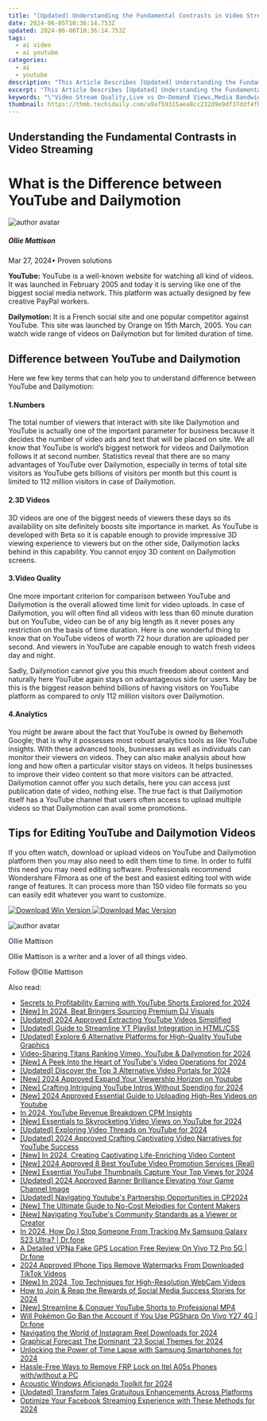 ```yaml
---
title: "[Updated] Understanding the Fundamental Contrasts in Video Streaming"
date: 2024-06-05T10:36:14.753Z
updated: 2024-06-06T10:36:14.753Z
tags:
  - ai video
  - ai youtube
categories:
  - ai
  - youtube
description: "This Article Describes [Updated] Understanding the Fundamental Contrasts in Video Streaming"
excerpt: "This Article Describes [Updated] Understanding the Fundamental Contrasts in Video Streaming"
keywords: "\"Video Stream Quality,Live vs On-Demand Views,Media Bandwidth Issues,Adaptive Bitrate Control,Content Delivery Networks (CDN),Encoding Techniques,Streaming Protocol Efficiency\""
thumbnail: https://thmb.techidaily.com/a9af59315aea8cc232d9e9df37ddf4fb252ec7cdb030d740feb1460fb864db26.jpg
---
```


## Understanding the Fundamental Contrasts in Video Streaming

# What is the Difference between YouTube and Dailymotion

![author avatar](https://images.wondershare.com/filmora/article-images/ollie-mattison.jpg)

##### Ollie Mattison

 Mar 27, 2024• Proven solutions

**YouTube:** YouTube is a well-known website for watching all kind of videos. It was launched in February 2005 and today it is serving like one of the biggest social media network. This platform was actually designed by few creative PayPal workers.

**Dailymotion:** It is a French social site and one popular competitor against YouTube. This site was launched by Orange on 15th March, 2005\. You can watch wide range of videos on Dailymotion but for limited duration of time.

## Difference between YouTube and Dailymotion

 Here we few key terms that can help you to understand difference between YouTube and Dailymotion:

#### 1.Numbers

 The total number of viewers that interact with site like Dailymotion and YouTube is actually one of the important parameter for business because it decides the number of video ads and text that will be placed on site. We all know that YouTube is world’s biggest network for videos and Dailymotion follows it at second number. Statistics reveal that there are so many advantages of YouTube over Dailymotion, especially in terms of total site visitors as YouTube gets billions of visitors per month but this count is limited to 112 million visitors in case of Dailymotion.

#### 2.3D Videos

 3D videos are one of the biggest needs of viewers these days so its availability on site definitely boosts site importance in market. As YouTube is developed with Beta so it is capable enough to provide impressive 3D viewing experience to viewers but on the other side, Dailymotion lacks behind in this capability. You cannot enjoy 3D content on Dailymotion screens.

#### 3.Video Quality

 One more important criterion for comparison between YouTube and Dailymotion is the overall allowed time limit for video uploads. In case of Dailymotion, you will often find all videos with less than 60 minute duration but on YouTube, video can be of any big length as it never poses any restriction on the basis of time duration. Here is one wonderful thing to know that on YouTube videos of worth 72 hour duration are uploaded per second. And viewers in YouTube are capable enough to watch fresh videos day and night.

 Sadly, Dailymotion cannot give you this much freedom about content and naturally here YouTube again stays on advantageous side for users. May be this is the biggest reason behind billions of having visitors on YouTube platform as compared to only 112 million visitors over Dailymotion.

#### 4.Analytics

 You might be aware about the fact that YouTube is owned by Behemoth Google; that is why it possesses most robust analytics tools as like YouTube insights. With these advanced tools, businesses as well as individuals can monitor their viewers on videos. They can also make analysis about how long and how often a particular visitor stays on videos. It helps businesses to improve their video content so that more visitors can be attracted. Dailymotion cannot offer you such details, here you can access just publication date of video, nothing else. The true fact is that Dailymotion itself has a YouTube channel that users often access to upload multiple videos so that Dailymotion can avail some promotions.

## Tips for Editing YouTube and Dailymotion Videos

 If you often watch, download or upload videos on YouTube and Dailymotion platform then you may also need to edit them time to time. In order to fulfil this need you may need editing software. Professionals recommend Wondershare Filmora as one of the best and easiest editing tool with wide range of features. It can process more than 150 video file formats so you can easily edit whatever you want to customize.

[![Download Win Version](https://images.wondershare.com/filmora/guide/download-btn-win.jpg) ](https://tools.techidaily.com/wondershare/filmora/download/) [![Download Mac Version](https://images.wondershare.com/filmora/guide/download-btn-mac.jpg) ](https://tools.techidaily.com/wondershare/filmora/download/)

![author avatar](https://images.wondershare.com/filmora/article-images/ollie-mattison.jpg)

Ollie Mattison

Ollie Mattison is a writer and a lover of all things video.

Follow @Ollie Mattison

<span class="atpl-alsoreadstyle">Also read:</span>
<div><ul>
<li><a href="https://facebook-video-footage.techidaily.com/secrets-to-profitability-earning-with-youtube-shorts-explored-for-2024/"><u>Secrets to Profitability  Earning with YouTube Shorts Explored for 2024</u></a></li>
<li><a href="https://facebook-video-footage.techidaily.com/new-in-2024-beat-bringers-sourcing-premium-dj-visuals/"><u>[New] In 2024, Beat Bringers  Sourcing Premium DJ Visuals</u></a></li>
<li><a href="https://facebook-video-footage.techidaily.com/updated-2024-approved-extracting-youtube-videos-simplified/"><u>[Updated] 2024 Approved  Extracting YouTube Videos Simplified</u></a></li>
<li><a href="https://facebook-video-footage.techidaily.com/updated-guide-to-streamline-yt-playlist-integration-in-htmlcss/"><u>[Updated] Guide to Streamline YT Playlist Integration in HTML/CSS</u></a></li>
<li><a href="https://facebook-video-footage.techidaily.com/updated-explore-6-alternative-platforms-for-high-quality-youtube-graphics/"><u>[Updated] Explore 6 Alternative Platforms for High-Quality YouTube Graphics</u></a></li>
<li><a href="https://facebook-video-footage.techidaily.com/video-sharing-titans-ranking-vimeo-youtube-and-dailymotion-for-2024/"><u>Video-Sharing Titans  Ranking Vimeo, YouTube & Dailymotion for 2024</u></a></li>
<li><a href="https://facebook-video-footage.techidaily.com/new-a-peek-into-the-heart-of-youtubes-video-operations-for-2024/"><u>[New] A Peek Into the Heart of YouTube's Video Operations for 2024</u></a></li>
<li><a href="https://facebook-video-footage.techidaily.com/updated-discover-the-top-3-alternative-video-portals-for-2024/"><u>[Updated] Discover the Top 3 Alternative Video Portals for 2024</u></a></li>
<li><a href="https://facebook-video-footage.techidaily.com/new-2024-approved-expand-your-viewership-horizon-on-youtube/"><u>[New] 2024 Approved  Expand Your Viewership Horizon on Youtube</u></a></li>
<li><a href="https://facebook-video-footage.techidaily.com/new-crafting-intriguing-youtube-intros-without-spending-for-2024/"><u>[New] Crafting Intriguing YouTube Intros Without Spending for 2024</u></a></li>
<li><a href="https://facebook-video-footage.techidaily.com/new-2024-approved-essential-guide-to-uploading-high-res-videos-on-youtube/"><u>[New] 2024 Approved  Essential Guide to Uploading High-Res Videos on Youtube</u></a></li>
<li><a href="https://facebook-video-footage.techidaily.com/in-2024-youtube-revenue-breakdown-cpm-insights/"><u>In 2024, YouTube Revenue Breakdown  CPM Insights</u></a></li>
<li><a href="https://facebook-video-footage.techidaily.com/new-essentials-to-skyrocketing-video-views-on-youtube-for-2024/"><u>[New] Essentials to Skyrocketing Video Views on YouTube for 2024</u></a></li>
<li><a href="https://facebook-video-footage.techidaily.com/updated-exploring-video-threads-on-youtube-for-2024/"><u>[Updated] Exploring Video Threads on YouTube for 2024</u></a></li>
<li><a href="https://facebook-video-footage.techidaily.com/updated-2024-approved-crafting-captivating-video-narratives-for-youtube-success/"><u>[Updated] 2024 Approved  Crafting Captivating Video Narratives for YouTube Success</u></a></li>
<li><a href="https://facebook-video-footage.techidaily.com/new-in-2024-creating-captivating-life-enriching-video-content/"><u>[New] In 2024, Creating Captivating Life-Enriching Video Content</u></a></li>
<li><a href="https://facebook-video-footage.techidaily.com/new-2024-approved-8-best-youtube-video-promotion-services-real/"><u>[New] 2024 Approved  8 Best YouTube Video Promotion Services (Real)</u></a></li>
<li><a href="https://facebook-video-footage.techidaily.com/new-essential-youtube-thumbnails-capture-your-top-views-for-2024/"><u>[New] Essential YouTube Thumbnails  Capture Your Top Views for 2024</u></a></li>
<li><a href="https://facebook-video-footage.techidaily.com/updated-2024-approved-banner-brilliance-elevating-your-game-channel-image/"><u>[Updated] 2024 Approved  Banner Brilliance  Elevating Your Game Channel Image</u></a></li>
<li><a href="https://facebook-video-footage.techidaily.com/updated-navigating-youtubes-partnership-opportunities-in-cp2024/"><u>[Updated] Navigating Youtube's Partnership Opportunities in CP2024</u></a></li>
<li><a href="https://facebook-video-footage.techidaily.com/new-the-ultimate-guide-to-no-cost-melodies-for-content-makers/"><u>[New] The Ultimate Guide to No-Cost Melodies for Content Makers</u></a></li>
<li><a href="https://facebook-video-footage.techidaily.com/new-navigating-youtubes-community-standards-as-a-viewer-or-creator/"><u>[New] Navigating YouTube's Community Standards as a Viewer or Creator</u></a></li>
<li><a href="https://android-location-track.techidaily.com/in-2024-how-do-i-stop-someone-from-tracking-my-samsung-galaxy-s23-ultra-drfone-by-drfone-virtual-android/"><u>In 2024, How Do I Stop Someone From Tracking My Samsung Galaxy S23 Ultra? | Dr.fone</u></a></li>
<li><a href="https://fake-location.techidaily.com/a-detailed-vpna-fake-gps-location-free-review-on-vivo-t2-pro-5g-drfone-by-drfone-virtual-android/"><u>A Detailed VPNa Fake GPS Location Free Review On Vivo T2 Pro 5G | Dr.fone</u></a></li>
<li><a href="https://tiktok-video-recordings.techidaily.com/2024-approved-iphone-tips-remove-watermarks-from-downloaded-tiktok-videos/"><u>2024 Approved  IPhone Tips  Remove Watermarks From Downloaded TikTok Videos</u></a></li>
<li><a href="https://visual-screen-recording.techidaily.com/new-in-2024-top-techniques-for-high-resolution-webcam-videos/"><u>[New] In 2024, Top Techniques for High-Resolution WebCam Videos</u></a></li>
<li><a href="https://tiktok-clips.techidaily.com/how-to-join-and-reap-the-rewards-of-social-media-success-stories-for-2024/"><u>How to Join & Reap the Rewards of Social Media Success Stories for 2024</u></a></li>
<li><a href="https://youtube-stream.techidaily.com/new-streamline-and-conquer-youtube-shorts-to-professional-mp4/"><u>[New] Streamline & Conquer  YouTube Shorts to Professional MP4</u></a></li>
<li><a href="https://change-location.techidaily.com/will-pokemon-go-ban-the-account-if-you-use-pgsharp-on-vivo-y27-4g-drfone-by-drfone-virtual-android/"><u>Will Pokémon Go Ban the Account if You Use PGSharp On Vivo Y27 4G | Dr.fone</u></a></li>
<li><a href="https://instagram-video-recordings.techidaily.com/navigating-the-world-of-instagram-reel-downloads-for-2024/"><u>Navigating the World of Instagram Reel Downloads for 2024</u></a></li>
<li><a href="https://youtube-help.techidaily.com/graphical-forecast-the-dominant-23-social-themes-for-2024/"><u>Graphical Forecast  The Dominant '23 Social Themes for 2024</u></a></li>
<li><a href="https://some-approaches.techidaily.com/unlocking-the-power-of-time-lapse-with-samsung-smartphones-for-2024/"><u>Unlocking the Power of Time Lapse with Samsung Smartphones for 2024</u></a></li>
<li><a href="https://bypass-frp.techidaily.com/hassle-free-ways-to-remove-frp-lock-on-itel-a05s-phones-withwithout-a-pc-by-drfone-android/"><u>Hassle-Free Ways to Remove FRP Lock on Itel A05s Phones with/without a PC</u></a></li>
<li><a href="https://extra-lessons.techidaily.com/acoustic-windows-aficionado-toolkit-for-2024/"><u>Acoustic Windows Aficionado Toolkit for 2024</u></a></li>
<li><a href="https://facebook-video-recording.techidaily.com/updated-transform-tales-gratuitous-enhancements-across-platforms/"><u>[Updated] Transform Tales  Gratuitous Enhancements Across Platforms</u></a></li>
<li><a href="https://screen-activity-recording.techidaily.com/optimize-your-facebook-streaming-experience-with-these-methods-for-2024/"><u>Optimize Your Facebook Streaming Experience with These Methods for 2024</u></a></li>
</ul></div>

<ins class="adsbygoogle"
      style="display:block"
      data-ad-client="ca-pub-7571918770474297"
      data-ad-slot="8358498916"
      data-ad-format="auto"
      data-full-width-responsive="true"></ins>